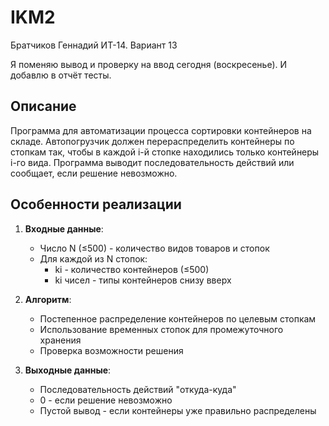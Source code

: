 # IKM2

Братчиков Геннадий ИТ-14. Вариант 13


Я поменяю вывод и проверку на ввод сегодня (воскресенье). И добавлю в отчёт тесты. 


## Описание
Программа для автоматизации процесса сортировки контейнеров на складе. Автопогрузчик должен перераспределить контейнеры по стопкам так, чтобы в каждой i-й стопке находились только контейнеры i-го вида. Программа выводит последовательность действий или сообщает, если решение невозможно.

## Особенности реализации
1. **Входные данные**:
   - Число N (≤500) - количество видов товаров и стопок
   - Для каждой из N стопок:
     - ki - количество контейнеров (≤500)
     - ki чисел - типы контейнеров снизу вверх

2. **Алгоритм**:
   - Постепенное распределение контейнеров по целевым стопкам
   - Использование временных стопок для промежуточного хранения
   - Проверка возможности решения

3. **Выходные данные**:
   - Последовательность действий "откуда-куда"
   - 0 - если решение невозможно
   - Пустой вывод - если контейнеры уже правильно распределены
